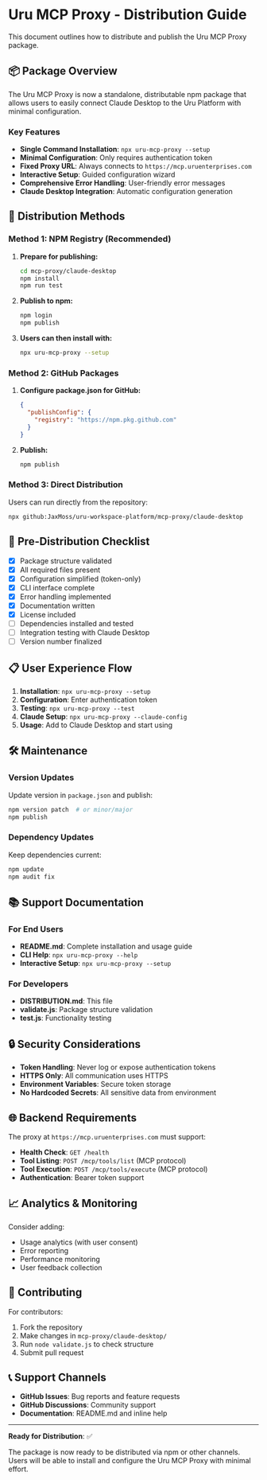 # Uru MCP Proxy - Distribution Guide

This document outlines how to distribute and publish the Uru MCP Proxy package.

## 📦 Package Overview

The Uru MCP Proxy is now a standalone, distributable npm package that allows users to easily connect Claude Desktop to the Uru Platform with minimal configuration.

### Key Features

- **Single Command Installation**: `npx uru-mcp-proxy --setup`
- **Minimal Configuration**: Only requires authentication token
- **Fixed Proxy URL**: Always connects to `https://mcp.uruenterprises.com`
- **Interactive Setup**: Guided configuration wizard
- **Comprehensive Error Handling**: User-friendly error messages
- **Claude Desktop Integration**: Automatic configuration generation

## 🚀 Distribution Methods

### Method 1: NPM Registry (Recommended)

1. **Prepare for publishing:**
   ```bash
   cd mcp-proxy/claude-desktop
   npm install
   npm run test
   ```

2. **Publish to npm:**
   ```bash
   npm login
   npm publish
   ```

3. **Users can then install with:**
   ```bash
   npx uru-mcp-proxy --setup
   ```

### Method 2: GitHub Packages

1. **Configure package.json for GitHub:**
   ```json
   {
     "publishConfig": {
       "registry": "https://npm.pkg.github.com"
     }
   }
   ```

2. **Publish:**
   ```bash
   npm publish
   ```

### Method 3: Direct Distribution

Users can run directly from the repository:
```bash
npx github:JaxMoss/uru-workspace-platform/mcp-proxy/claude-desktop
```

## 🔧 Pre-Distribution Checklist

- [x] Package structure validated
- [x] All required files present
- [x] Configuration simplified (token-only)
- [x] CLI interface complete
- [x] Error handling implemented
- [x] Documentation written
- [x] License included
- [ ] Dependencies installed and tested
- [ ] Integration testing with Claude Desktop
- [ ] Version number finalized

## 📋 User Experience Flow

1. **Installation**: `npx uru-mcp-proxy --setup`
2. **Configuration**: Enter authentication token
3. **Testing**: `npx uru-mcp-proxy --test`
4. **Claude Setup**: `npx uru-mcp-proxy --claude-config`
5. **Usage**: Add to Claude Desktop and start using

## 🛠️ Maintenance

### Version Updates

Update version in `package.json` and publish:
```bash
npm version patch  # or minor/major
npm publish
```

### Dependency Updates

Keep dependencies current:
```bash
npm update
npm audit fix
```

## 📚 Support Documentation

### For End Users

- **README.md**: Complete installation and usage guide
- **CLI Help**: `npx uru-mcp-proxy --help`
- **Interactive Setup**: `npx uru-mcp-proxy --setup`

### For Developers

- **DISTRIBUTION.md**: This file
- **validate.js**: Package structure validation
- **test.js**: Functionality testing

## 🔒 Security Considerations

- **Token Handling**: Never log or expose authentication tokens
- **HTTPS Only**: All communication uses HTTPS
- **Environment Variables**: Secure token storage
- **No Hardcoded Secrets**: All sensitive data from environment

## 🌐 Backend Requirements

The proxy at `https://mcp.uruenterprises.com` must support:

- **Health Check**: `GET /health`
- **Tool Listing**: `POST /mcp/tools/list` (MCP protocol)
- **Tool Execution**: `POST /mcp/tools/execute` (MCP protocol)
- **Authentication**: Bearer token support

## 📈 Analytics & Monitoring

Consider adding:
- Usage analytics (with user consent)
- Error reporting
- Performance monitoring
- User feedback collection

## 🤝 Contributing

For contributors:
1. Fork the repository
2. Make changes in `mcp-proxy/claude-desktop/`
3. Run `node validate.js` to check structure
4. Submit pull request

## 📞 Support Channels

- **GitHub Issues**: Bug reports and feature requests
- **GitHub Discussions**: Community support
- **Documentation**: README.md and inline help

---

**Ready for Distribution**: ✅

The package is now ready to be distributed via npm or other channels. Users will be able to install and configure the Uru MCP Proxy with minimal effort.
